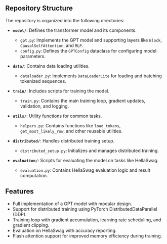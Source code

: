 ## Repository Structure
The repository is organized into the following directories:

- **`model/`**: Defines the transformer model and its components.
  - `gpt.py`: Implements the GPT model and supporting layers like `Block`, `CausalSelfAttention`, and `MLP`.
  - `config.py`: Defines the `GPTConfig` dataclass for configuring model parameters.
  
- **`data/`**: Contains data loading utilities.
  - `dataloader.py`: Implements `DataLoaderLite` for loading and batching tokenized sequences.

- **`train/`**: Includes scripts for training the model.
  - `train.py`: Contains the main training loop, gradient updates, validation, and logging.

- **`utils/`**: Utility functions for common tasks.
  - `helpers.py`: Contains functions like `load_tokens`, `get_most_likely_row`, and other reusable utilities.

- **`distributed/`**: Handles distributed training setup.
  - `distributed_setup.py`: Initializes and manages distributed training.

- **`evaluation/`**: Scripts for evaluating the model on tasks like HellaSwag.
  - `evaluation.py`: Contains HellaSwag evaluation logic and result computation.

## Features
- Full implementation of a GPT model with modular design.
- Support for distributed training using PyTorch DistributedDataParallel (DDP).
- Training loop with gradient accumulation, learning rate scheduling, and gradient clipping.
- Evaluation on HellaSwag with accuracy reporting.
- Flash attention support for improved memory efficiency during training.
